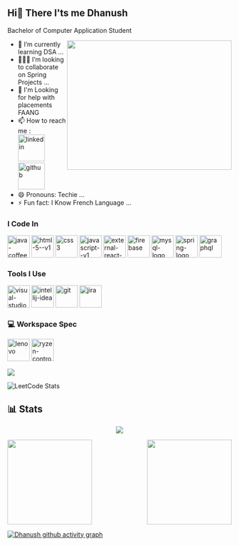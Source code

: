 ## Hi👋 There I'ts me Dhanush

Bachelor of Computer Application Student

<img align="right" width="370" height="290" src="https://i.pinimg.com/originals/47/f0/34/47f0342cec72b800463bf003eac1257e.gif">

- 🌱 I’m currently learning DSA ...
- 🧑‍🤝‍🧑 I’m looking to collaborate on Spring Projects ...
- 🤔 I'm Looking for help with placements FAANG 
- 📫 How to reach me :
  <br /> [<img width="60" height="60" src="https://img.icons8.com/fluency/48/linkedin.png" alt="linkedin"/>](https://www.linkedin.com/in/dhanush962/) [<img width="60" height="60" src="https://img.icons8.com/ios-filled/50/github.png" alt="github"/>](https://github.com/Shikamaruna)
- 😄 Pronouns: Techie ...
- ⚡ Fun fact: I Know French Language ...

### I Code In
<img width="50" height="50" src="https://img.icons8.com/color/48/java-coffee-cup-logo--v1.png" alt="java-coffee-cup-logo--v1"/> <img width="50" height="50" src="https://img.icons8.com/color/48/html-5--v1.png" alt="html-5--v1"/> <img width="50" height="50" src="https://img.icons8.com/color/48/css3.png" alt="css3"/> <img width="50" height="50" src="https://img.icons8.com/color/48/javascript--v1.png" alt="javascript--v1"/> <img width="50" height="50" src="https://img.icons8.com/external-tal-revivo-color-tal-revivo/24/external-react-a-javascript-library-for-building-user-interfaces-logo-color-tal-revivo.png" alt="external-react-a-javascript-library-for-building-user-interfaces-logo-color-tal-revivo"/> <img width="50" height="50" src="https://img.icons8.com/color/48/firebase.png" alt="firebase"/> <img width="50" height="50" src="https://img.icons8.com/fluency/48/mysql-logo.png" alt="mysql-logo"/> <img width="50" height="50" src="https://img.icons8.com/color/48/spring-logo.png" alt="spring-logo"/> <img width="50" height="50" src="https://img.icons8.com/fluency/48/graphql.png" alt="graphql"/>


### Tools I Use
<img width="50" height="50" src="https://img.icons8.com/fluency/48/visual-studio-code-2019.png" alt="visual-studio-code-2019"/> <img width="50" height="50" src="https://img.icons8.com/fluency/48/intellij-idea.png" alt="intellij-idea"/> <img width="50" height="50" src="https://img.icons8.com/color/48/git.png" alt="git"/> <img width="50" height="50" src="https://img.icons8.com/color/48/jira.png" alt="jira"/>

### 💻 Workspace Spec
<img width="50" height="50" src="https://img.icons8.com/color/48/lenovo.png" alt="lenovo"/> <img width="50" height="50" src="https://img.icons8.com/fluency-systems-regular/48/ryzen-controller.png" alt="ryzen-controller"/> 


<img src="https://img.shields.io/badge/-LeetCode-FFA116?style=for-the-badge&logo=LeetCode&logoColor=black"/>

![LeetCode Stats](https://leetcard.jacoblin.cool/dhanushvaithi?theme=dark&font=Marcellus&ext=contest)


📊 Stats
------
<p align="center">
  <img src="https://github-readme-streak-stats.herokuapp.com/?user=Shikamaruna&theme=material-palenight" />
 </p>

<p float="left" >
  <img height="190" src="https://github-readme-stats.vercel.app/api?username=Shikamaruna&show_icons=true&theme=material-palenight&count_private=true&include_all_commits=true" />
  <img align="right" height="190" src="https://github-readme-stats.vercel.app/api/top-langs/?username=Shikamaruna&theme=material-palenight&layout=compact&langs_count=8" />
</p>

<!---
<p align="center">
  <img src="https://activity-graph.herokuapp.com/graph?username=Shikamaruna&theme=material-palenight" />
</p>
--->



[![Dhanush github activity graph](https://github-readme-activity-graph.vercel.app/graph?username=Shikamaruna&bg_color=120c0f&color=faf5f9&line=24b75d&point=f4f1f1&area=true&hide_border=true)](https://github.com/ashutosh00710/github-readme-activity-graph)






<!---
Shikamaruna/Shikamaruna is a ✨ special ✨ repository because its `README.md` (this file) appears on your GitHub profile.
You can click the Preview link to take a look at your changes.
--->

